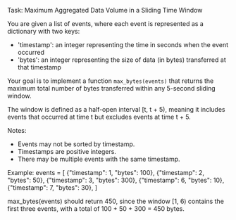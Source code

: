 Task: Maximum Aggregated Data Volume in a Sliding Time Window

You are given a list of events, where each event is represented as a dictionary with two keys:
- 'timestamp': an integer representing the time in seconds when the event occurred
- 'bytes': an integer representing the size of data (in bytes) transferred at that timestamp

Your goal is to implement a function `max_bytes(events)`
that returns the maximum total number of bytes transferred within any 5-second sliding window.

The window is defined as a half-open interval [t, t + 5),
meaning it includes events that occurred at time t but excludes events at time t + 5.

Notes:
- Events may not be sorted by timestamp.
- Timestamps are positive integers.
- There may be multiple events with the same timestamp.

Example:
events = [
    {"timestamp": 1, "bytes": 100},
    {"timestamp": 2, "bytes": 50},
    {"timestamp": 3, "bytes": 300},
    {"timestamp": 6, "bytes": 10},
    {"timestamp": 7, "bytes": 30},
]

max_bytes(events) should return 450, since the window [1, 6) contains the first three events,
with a total of 100 + 50 + 300 = 450 bytes.